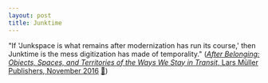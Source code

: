 ```yaml
---
layout: post
title: Junktime
---
```


"If 'Junkspace is what remains after modernization has run its course,' then Junktime is the mess digitization has made of temporality." \([_After Belonging: Objects, Spaces, and Territories of the Ways We Stay in Transit_, Lars Müller Publishers, November 2016](https://www.amazon.com/After-Belonging-Objects-Territories-Transit/dp/3037785209) [📄](https://view.publitas.com/p222-9556/troy-therrien-junktime/page/1)\)
